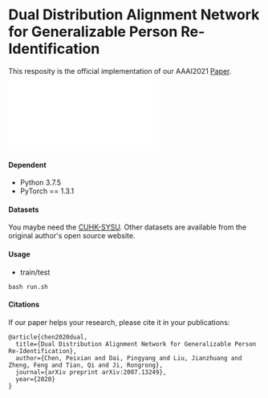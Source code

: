 # Dual Distribution Alignment Network for Generalizable Person Re-Identification

This resposity is the official implementation of our AAAI2021 [Paper](https://arxiv.org/abs/2007.13249). 
![network](./network.pdf)

#### Dependent
* Python 3.7.5
* PyTorch == 1.3.1
#### Datasets
You maybe need the [CUHK-SYSU](https://drive.google.com/file/d/1yoQOTp--ULGPct6erCsAQ_hd46hENE5G/view?usp=sharing).
Other datasets are available from the original author's open source website. 
#### Usage
* train/test 
```
bash run.sh
```

#### Citations
If our paper helps your research, please cite it in your publications:
```
@article{chen2020dual,
  title={Dual Distribution Alignment Network for Generalizable Person Re-Identification},
  author={Chen, Peixian and Dai, Pingyang and Liu, Jianzhuang and Zheng, Feng and Tian, Qi and Ji, Rongrong},
  journal={arXiv preprint arXiv:2007.13249},
  year={2020}
}
```

